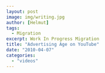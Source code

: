 ```yaml
---
layout: post
image: img/writing.jpg
author: [Helmut]
tags:
  - Migration
excerpt: Work In Progress Migration
title: "Advertising Age on YouTube"
date: "2010-04-07"
categories: 
  - "videos"
---
```



